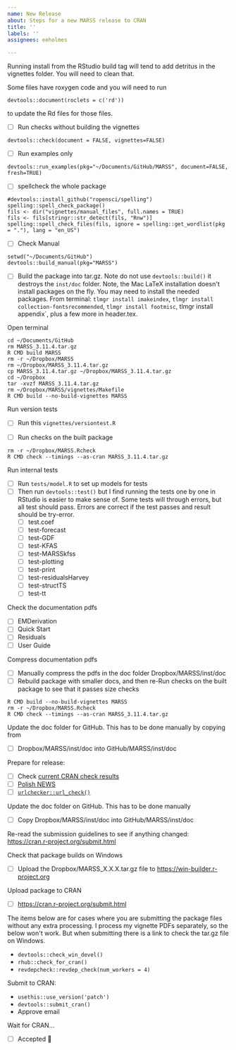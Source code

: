 ```yaml
---
name: New Release
about: Steps for a new MARSS release to CRAN
title: ''
labels: ''
assignees: eeholmes

---
```


Running install from the RStudio build tag will tend to add detritus in the vignettes folder. You will need to clean that.

Some files have roxygen code and you will need to run
```
devtools::document(roclets = c('rd'))
```
to update the Rd files for those files.

- [ ] Run checks without building the vignettes
```
devtools::check(document = FALSE, vignettes=FALSE)
```
- [ ] Run examples only
```
devtools::run_examples(pkg="~/Documents/GitHub/MARSS", document=FALSE, fresh=TRUE)
```

- [ ] spellcheck the whole package
```
#devtools::install_github("ropensci/spelling")
spelling::spell_check_package()
fils <- dir("vignettes/manual_files", full.names = TRUE)
fils <- fils[stringr::str_detect(fils, "Rnw")]
spelling::spell_check_files(fils, ignore = spelling::get_wordlist(pkg = "."), lang = "en_US")
```

- [ ] Check Manual
```
setwd("~/Documents/GitHub")
devtools::build_manual(pkg="MARSS")
```

- [ ] Build the package into tar.gz. Note do not use `devtools::build()` it destroys the `inst/doc` folder.
Note, the Mac LaTeX installation doesn't install packages on the fly. You may need to install the needed packages. From terminal: `tlmgr install imakeindex`, `tlmgr install collection-fontsrecommended`, `tlmgr install footmisc`, tlmgr install appendix`, plus a few more in header.tex.
 
Open terminal
```
cd ~/Documents/GitHub
rm MARSS_3.11.4.tar.gz
R CMD build MARSS
rm -r ~/Dropbox/MARSS
rm ~/Dropbox/MARSS_3.11.4.tar.gz
cp MARSS_3.11.4.tar.gz ~/Dropbox/MARSS_3.11.4.tar.gz
cd ~/Dropbox
tar -xvzf MARSS_3.11.4.tar.gz
rm ~/Dropbox/MARSS/vignettes/Makefile
R CMD build --no-build-vignettes MARSS
```

Run version tests
- [ ] Run this `vignettes/versiontest.R`

- [ ] Run checks on the built package
```
rm -r ~/Dropbox/MARSS.Rcheck
R CMD check --timings --as-cran MARSS_3.11.4.tar.gz
```

Run internal tests 
  - [ ] Run `tests/model.R` to set up models for tests
  - [ ] Then run `devtools::test()` but I find running the tests one by one in RStudio is easier to make sense of. Some tests will through errors, but all test should pass. Errors are correct if the test passes and result should be try-error.
       - [ ] test.coef
       - [ ] test-forecast
       - [ ] test-GDF
       - [ ] test-KFAS
       - [ ] test-MARSSkfss
       - [ ] test-plotting
       - [ ] test-print
       - [ ] test-residualsHarvey
       - [ ] test-structTS
       - [ ] test-tt

Check the documentation pdfs
  - [ ] EMDerivation
  - [ ] Quick Start
  - [ ] Residuals
  - [ ] User Guide

Compress documentation pdfs
  - [ ] Manually compress the pdfs in the doc folder Dropbox/MARSS/inst/doc
  - [ ] Rebuild package with smaller docs, and then re-Run checks on the built package to see that it passes size checks
```
R CMD build --no-build-vignettes MARSS
rm -r ~/Dropbox/MARSS.Rcheck
R CMD check --timings --as-cran MARSS_3.11.4.tar.gz
```

Update the doc folder for GitHub. This has to be done manually by copying from
  - [ ] Dropbox/MARSS/inst/doc into GitHub/MARSS/inst/doc

Prepare for release:
* [ ] Check [current CRAN check results](https://cran.rstudio.org/web/checks/check_results_MARSS.html)
* [ ] [Polish NEWS](https://style.tidyverse.org/news.html#news-release)
* [ ] [`urlchecker::url_check()`](https://github.com/r-lib/urlchecker)

Update the doc folder on GitHub. This has to be done manually
- [ ] Copy Dropbox/MARSS/inst/doc into GitHub/MARSS/inst/doc

Re-read the submission guidelines to see if anything changed: https://cran.r-project.org/submit.html

Check that package builds on Windows
- [ ] Upload the Dropbox/MARSS_X.X.X.tar.gz file to https://win-builder.r-project.org

Upload package to CRAN
- [ ] https://cran.r-project.org/submit.html


The items below are for cases where you are submitting the package files without any extra processing. I process my vignette PDFs separately, so the below won't work. But when submitting there is a link to check the tar.gz file on Windows.



* `devtools::check_win_devel()`
* `rhub::check_for_cran()`
*  `revdepcheck::revdep_check(num_workers = 4)`

Submit to CRAN:

* `usethis::use_version('patch')`
* `devtools::submit_cran()`
* Approve email

Wait for CRAN...

* [ ] Accepted :tada:
